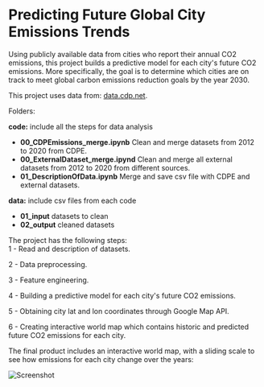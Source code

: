 # Predicting Future Global City Emissions Trends
Using publicly available data from cities who report their annual CO2 emissions, this project builds a predictive model for each city's future CO2 emissions. More specifically, the goal is to determine which cities are on track to meet global carbon emissions reduction goals by the year 2030.

This project uses data from: [data.cdp.net](https://data.cdp.net/Emissions/2020-City-Wide-Emissions/p43t-fbkj).  

Folders:  

**code:** include all the steps for data analysis
- **00_CDPEmissions_merge.ipynb** Clean and merge datasets from 2012 to 2020 from CDPE.
- **00_ExternalDataset_merge.ipynd** Clean and merge all external datasets from 2012 to 2020 from different sources.
- **01_DescriptionOfData.ipynb** Merge and save csv file with CDPE and external datasets. 

**data:** include csv files from each code
- **01_input** datasets to clean
- **02_output** cleaned datasets

The project has the following steps:  
1 - Read and description of datasets.  

2 - Data preprocessing.  

3 - Feature engineering.

4 - Building a predictive model for each city's future CO2 emissions.

5 - Obtaining city lat and lon coordinates through Google Map API.

6 - Creating interactive world map which contains historic and predicted future CO2 emissions for each city.

The final product includes an interactive world map, with a sliding scale to see how emissions for each city change over the years:

![Screenshot](https://i.imgur.com/GkHPGuh.png)



